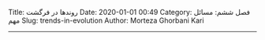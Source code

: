 Title: روندها در فرگشت
Date: 2020-01-01 00:49
Category: فصل ششم: مسائل مهم
Slug: trends-in-evolution
Author: Morteza Ghorbani Kari

------
